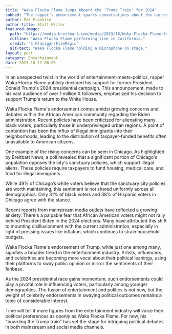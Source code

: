 ```yaml
---
title: "Waka Flocka Flame Jumps Aboard the 'Trump Train' for 2024"
subhed: "The rapper’s endorsement sparks conversations about the current political climate."
author: Pat Franklin
author-title: Staff Writer
featured-image: 
  path: "https://media.breitbart.com/media/2023/10/Waka-Flocka-Flame-640x480.jpg"
  cutline: "Waka Flocka Flame performing live in California."
  credit: "C Flanigan/FilmMagic"
  alt-text: "Waka Flocka Flame holding a microphone on stage."
layout: post
category: Entertainment
date: 2023-10-17 08:05
---
```


In an unexpected twist in the world of entertainment-meets-politics, rapper Waka Flocka Flame publicly declared his support for former President Donald Trump's 2024 presidential campaign. This announcement, made to his vast audience of over 1 million X followers, emphasized his decision to support Trump's return to the White House.

Waka Flocka Flame's endorsement comes amidst growing concerns and debates within the African American community regarding the Biden administration. Recent policies have been criticized for alienating many black voters, particularly those in underprivileged urban regions. A point of contention has been the influx of illegal immigrants into their neighborhoods, leading to the distribution of taxpayer-funded benefits often unavailable to American citizens.

One example of the rising concerns can be seen in Chicago. As highlighted by Breitbart News, a poll revealed that a significant portion of Chicago's population opposes the city's sanctuary policies, which support illegal aliens. These policies require taxpayers to fund housing, medical care, and food for illegal immigrants.

While 49% of Chicago’s white voters believe that the sanctuary city policies are worth maintaining, this sentiment is not shared uniformly across all demographics. Only 31% of black voters and 38% of Hispanic voters in Chicago agree with the stance.

Recent reports from mainstream media outlets have reflected a growing anxiety. There's a palpable fear that African American voters might not rally behind President Biden in the 2024 elections. Many have attributed this shift to mounting disillusionment with the current administration, especially in light of pressing issues like inflation, which continues to strain household budgets.

Waka Flocka Flame's endorsement of Trump, while just one among many, signifies a broader trend in the entertainment industry. Artists, influencers, and celebrities are becoming more vocal about their political leanings, using their platforms to sway public opinion or mirror the sentiments of their fanbase.

As the 2024 presidential race gains momentum, such endorsements could play a pivotal role in influencing voters, particularly among younger demographics. The fusion of entertainment and politics is not new, but the weight of celebrity endorsements in swaying political outcomes remains a topic of considerable interest.

Time will tell if more figures from the entertainment industry will voice their political preferences as openly as Waka Flocka Flame. For now, his "boarding the Trump train" has set the stage for intriguing political debates in both mainstream and social media channels.
